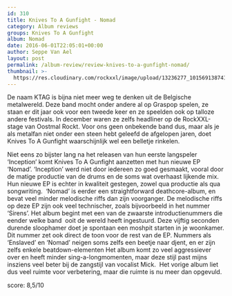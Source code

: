 ```yaml
---
id: 310
title: Knives To A Gunfight - Nomad
category: Album reviews
groups: Knives To A Gunfight
album: Nomad
date: 2016-06-01T22:05:01+00:00
author: Seppe Van Ael
layout: post
permalink: /album-review/review-knives-to-a-gunfight-nomad/
thumbnail: >-
  https://res.cloudinary.com/rockxxl/image/upload/13236277_10156913874175183_239854023_n.jpg
---
```

De naam KTAG is bijna niet meer weg te denken uit de Belgische metalwereld. Deze band mocht onder andere al op Graspop spelen, ze staan er dit jaar ook voor een tweede keer en ze speelden ook op talloze andere festivals. In december waren ze zelfs headliner op de RockXXL-stage van Oostmal Rockt. Voor ons geen onbekende band dus, maar als je als metalfan niet onder een steen hebt geleefd de afgelopen jaren, doet Knives To A Gunfight waarschijnlijk wel een belletje rinkelen.

Niet eens zo bijster lang na het releasen van hun eerste langspeler ‘Inception’ komt Knives To A Gunfight aanzetten met hun nieuwe EP ‘Nomad’. ‘Inception’ werd niet door iedereen zo goed gesmaakt, vooral door de matige productie van de drums en de soms wat overhaast lijkende mix. Hun nieuwe EP is echter in kwaliteit gestegen, zowel qua productie als qua songwriting.  ‘Nomad’ is eerder een straightforward deathcore-album, en bevat veel minder melodische riffs dan zijn voorganger. De melodische riffs op deze EP zijn ook veel technischer, zoals bijvoorbeeld in het nummer ‘Sirens’. Het album begint met een van de zwaarste introductienummers die eender welke band  ooit de wereld heeft ingestuurd. Deze vijftig seconden durende sloophamer doet je spontaan een moshpit starten in je woonkamer. Dit nummer zet ook direct de toon voor de rest van de EP. Nummers als ‘Enslaved’ en ‘Nomad’ neigen soms zelfs een beetje naar djent, en er zijn zelfs enkele beatdown-elementen Het album komt zo veel aggressiever over en heeft minder sing-a-longmomenten, maar deze stijl past mijns insziens veel beter bij de zangstijl van vocalist Mick.  Het vorige album liet dus veel ruimte voor verbetering, maar die ruimte is nu meer dan opgevuld.

score: 8,5/10
